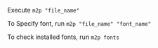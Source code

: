 Execute `m2p "file_name"`

To Specify font, run `m2p "file_name" "font_name"`

To check installed fonts, run `m2p fonts`